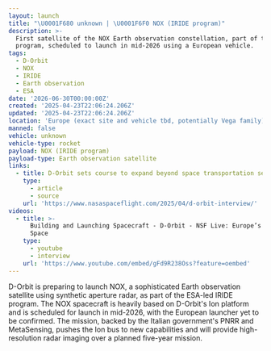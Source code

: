 ```yaml
---
layout: launch
title: "\U0001F680 unknown | \U0001F6F0 NOX (IRIDE program)"
description: >-
  First satellite of the NOX Earth observation constellation, part of the IRIDE
  program, scheduled to launch in mid-2026 using a European vehicle.
tags:
  - D-Orbit
  - NOX
  - IRIDE
  - Earth observation
  - ESA
date: '2026-06-30T00:00:00Z'
created: '2025-04-23T22:06:24.206Z'
updated: '2025-04-23T22:06:24.206Z'
location: 'Europe (exact site and vehicle tbd, potentially Vega family)'
manned: false
vehicle: unknown
vehicle-type: rocket
payload: NOX (IRIDE program)
payload-type: Earth observation satellite
links:
  - title: D-Orbit sets course to expand beyond space transportation services
    type:
      - article
      - source
    url: 'https://www.nasaspaceflight.com/2025/04/d-orbit-interview/'
videos:
  - title: >-
      Building and Launching Spacecraft - D-Orbit - NSF Live: Europe’s Future in
      Space
    type:
      - youtube
      - interview
    url: 'https://www.youtube.com/embed/gFd9R238Oss?feature=oembed'
---
```

D-Orbit is preparing to launch NOX, a sophisticated Earth observation satellite using synthetic aperture radar, as part of the ESA-led IRIDE program. The NOX spacecraft is heavily based on D-Orbit's Ion platform and is scheduled for launch in mid-2026, with the European launcher yet to be confirmed. The mission, backed by the Italian government's PNRR and MetaSensing, pushes the Ion bus to new capabilities and will provide high-resolution radar imaging over a planned five-year mission.
